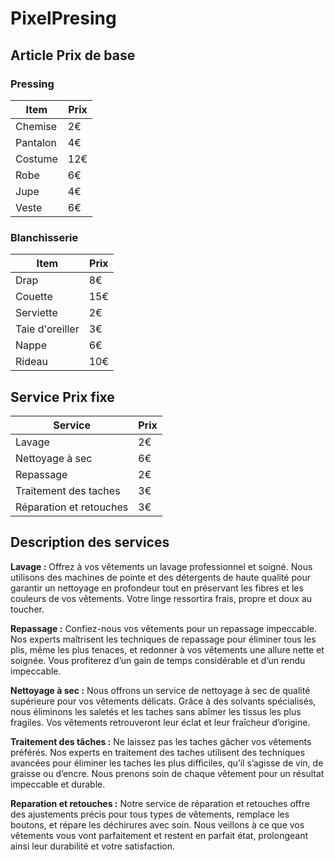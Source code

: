 # PixelPresing

## Article Prix de base

### Pressing

| Item     | Prix    |
| -------- | ------- |
| Chemise  | 2€      |
| Pantalon | 4€      |
| Costume  | 12€     |
| Robe     | 6€      |
| Jupe     | 4€      |
| Veste    | 6€      |


### Blanchisserie	

| Item            | Prix    |
| --------------- | ------- |
| Drap            | 8€      |
| Couette         | 15€     |
| Serviette       | 2€      |
| Taie d'oreiller | 3€      |
| Nappe           | 6€      |
| Rideau          | 10€     |

## Service Prix fixe

| Service                 | Prix    |
| ----------------------- | ------- |
| Lavage                  | 2€      |
| Nettoyage à sec         | 6€      |
| Repassage               | 2€      |
| Traitement des taches   | 3€      |
| Réparation et retouches | 3€      |


## Description des services

**Lavage :**
Offrez à vos vêtements un lavage professionnel et soigné. Nous utilisons des machines de pointe et des détergents de haute qualité pour garantir un nettoyage en profondeur tout en préservant les fibres et les couleurs de vos vêtements. Votre linge ressortira frais, propre et doux au toucher.

**Repassage :**
Confiez-nous vos vêtements pour un repassage impeccable. Nos experts maîtrisent les techniques de repassage pour éliminer tous les plis, même les plus tenaces, et redonner à vos vêtements une allure nette et soignée. Vous profiterez d’un gain de temps considérable et d’un rendu impeccable.

**Nettoyage à sec :**
Nous offrons un service de nettoyage à sec de qualité supérieure pour vos vêtements délicats. Grâce à des solvants spécialisés, nous éliminons les saletés et les taches sans abîmer les tissus les plus fragiles. Vos vêtements retrouveront leur éclat et leur fraîcheur d’origine.

**Traitement des tâches :**
Ne laissez pas les taches gâcher vos vêtements préférés. Nos experts en traitement des taches utilisent des techniques avancées pour éliminer les taches les plus difficiles, qu’il s’agisse de vin, de graisse ou d’encre. Nous prenons soin de chaque vêtement pour un résultat impeccable et durable.

**Reparation et retouches :**
Notre service de réparation et retouches offre des ajustements précis pour tous types de vêtements, remplace les boutons, et répare les déchirures avec soin. Nous veillons à ce que vos vêtements vous vont parfaitement et restent en parfait état, prolongeant ainsi leur durabilité et votre satisfaction.





